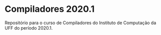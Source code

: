 # Compiladores 2020.1
Repositório para o curso de Compiladores do Instituto de Computação da UFF do período 2020.1.
